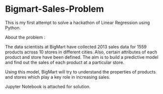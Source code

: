 # Bigmart-Sales-Problem

This is my first attempt to solve a hackathon of Linear Regression using Python.

About the problem :

The data scientists at BigMart have collected 2013 sales data for 1559 products across 10 stores in different cities. Also, certain attributes of each product and store have been defined. The aim is to build a predictive model and find out the sales of each product at a particular store.

Using this model, BigMart will try to understand the properties of products and stores which play a key role in increasing sales.

Jupyter Notebook is attached for solution.
